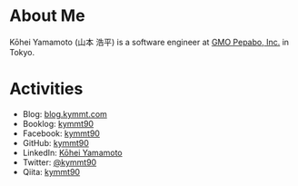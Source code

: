# About Me

Kōhei Yamamoto (山本 浩平) is a software engineer at [GMO Pepabo, Inc.](https://pepabo.com/en/) in Tokyo.

# Activities

- Blog: [blog.kymmt.com](http://blog.kymmt.com/)
- Booklog: [kymmt90](http://booklog.jp/users/kymmt90)
- Facebook: [kymmt90](https://www.facebook.com/kymmt90)
- GitHub: [kymmt90](https://github.com/kymmt90)
- LinkedIn: [Kōhei Yamamoto](https://www.linkedin.com/in/kymmt90)
- Twitter: [@kymmt90](https://twitter.com/kymmt90)
- Qiita: [kymmt90](http://qiita.com/kymmt90)
